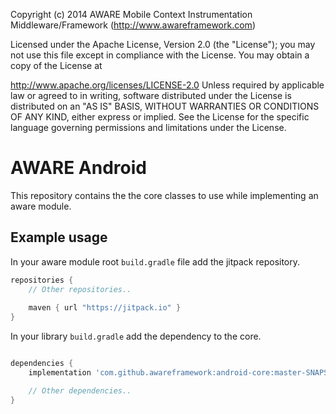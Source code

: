 Copyright (c) 2014 AWARE Mobile Context Instrumentation Middleware/Framework (http://www.awareframework.com)

Licensed under the Apache License, Version 2.0 (the "License"); you may not use this file except in compliance with the License. You may obtain a copy of the License at

http://www.apache.org/licenses/LICENSE-2.0
Unless required by applicable law or agreed to in writing, software distributed under the License is distributed on an "AS IS" BASIS, WITHOUT WARRANTIES OR CONDITIONS OF ANY KIND, either express or implied. See the License for the specific language governing permissions and limitations under the License.

# AWARE Android

This repository contains the the core classes to use while implementing an aware module. 

## Example usage

In your aware module root `build.gradle` file add the jitpack repository.
 
```gradle
repositories {
    // Other repositories..
    
    maven { url "https://jitpack.io" }
}
```

In your library `build.gradle` add the dependency to the core.

```gradle

dependencies {
    implementation 'com.github.awareframework:android-core:master-SNAPSHOT'

    // Other dependencies..
}
```